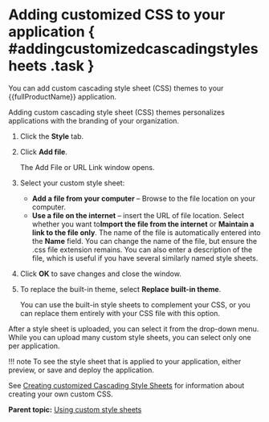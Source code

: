 # Adding customized CSS to your application { #addingcustomizedcascadingstylesheets .task }

You can add custom cascading style sheet \(CSS\) themes to your {{fullProductName}} application.

Adding custom cascading style sheet \(CSS\) themes personalizes applications with the branding of your organization.

1.  Click the **Style** tab.

2.  Click **Add file**.

    The Add File or URL Link window opens.

3.  Select your custom style sheet:

    -   **Add a file from your computer** – Browse to the file location on your computer.
    -   **Use a file on the internet** – insert the URL of file location. Select whether you want to**Import the file from the internet** or **Maintain a link to the file only**.
    The name of the file is automatically entered into the **Name** field. You can change the name of the file, but ensure the .css file extension remains. You can also enter a description of the file, which is useful if you have several similarly named style sheets.

4.  Click **OK** to save changes and close the window.

5.  To replace the built-in theme, select **Replace built-in theme**.

    You can use the built-in style sheets to complement your CSS, or you can replace them entirely with your CSS file with this option.


After a style sheet is uploaded, you can select it from the drop-down menu. While you can upload many custom style sheets, you can select only one per application.

!!! note
    To see the style sheet that is applied to your application, either preview, or save and deploy the application.

See [Creating customized Cascading Style Sheets](ref_customized_css.md) for information about creating your own custom CSS.

**Parent topic:** [Using custom style sheets](ex_css_toc.md)

